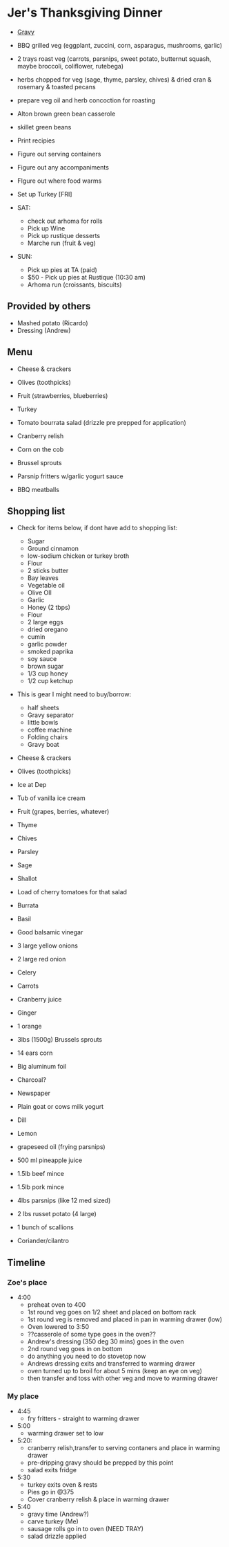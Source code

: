 # Jer's Thanksgiving Dinner

- [Gravy](https://www.delish.com/holiday-recipes/thanksgiving/a22646698/turkey-gravy-without-drippings-recipe/)
- BBQ grilled veg (eggplant, zuccini, corn, asparagus, mushrooms, garlic)
- 2 trays roast veg (carrots, parsnips, sweet potato, butternut squash, maybe broccoli, coliflower, rutebega)
- herbs chopped for veg (sage, thyme, parsley, chives) & dried cran & rosemary & toasted pecans
- prepare veg oil and herb concoction for roasting
- Alton brown green bean casserole
- skillet green beans


- Print recipies
- Figure out serving containers
- Figure out any accompaniments
- FIgure out where food warms
- Set up Turkey [FRI]
- SAT:
  - check out arhoma for rolls
  - Pick up Wine
  - Pick up rustique desserts
  - Marche run (fruit & veg)
- SUN:
  - Pick up pies at TA (paid)
  - $50 - Pick up pies at Rustique (10:30 am)
  - Arhoma run (croissants, biscuits)

## Provided by others

- Mashed potato (Ricardo)
- Dressing (Andrew)

## Menu

- Cheese & crackers
- Olives (toothpicks)
- Fruit (strawberries, blueberries)

- Turkey
- Tomato bourrata salad (drizzle pre prepped for application)
- Cranberry relish
- Corn on the cob
- Brussel sprouts
- Parsnip fritters w/garlic yogurt sauce
- BBQ meatballs

## Shopping list

- Check for items below, if dont have add to shopping list:
  - Sugar
  - Ground cinnamon
  - low-sodium chicken or turkey broth
  - Flour
  - 2 sticks butter
  - Bay leaves
  - Vegetable oil
  - Olive OIl
  - Garlic
  - Honey (2 tbps)
  - Flour
  - 2 large eggs
  - dried oregano
  - cumin
  - garlic powder
  - smoked paprika
  - soy sauce
  - brown sugar
  - 1/3 cup honey
  - 1/2 cup ketchup
- This is gear I might need to buy/borrow:
  - half sheets
  - Gravy separator
  - little bowls
  - coffee machine
  - Folding chairs
  - Gravy boat

- Cheese & crackers
- Olives (toothpicks)
- Ice at Dep
- Tub of vanilla ice cream
- Fruit (grapes, berries, whatever)
- Thyme
- Chives
- Parsley
- Sage
- Shallot
- Load of cherry tomatoes for that salad
- Burrata
- Basil
- Good balsamic vinegar
- 3 large yellow onions
- 2 large red onion
- Celery
- Carrots
- Cranberry juice
- Ginger
- 1 orange
- 3lbs (1500g) Brussels sprouts
- 14 ears corn
- Big aluminum foil
- Charcoal?
- Newspaper
- Plain goat or cows milk yogurt
- Dill
- Lemon
- grapeseed oil (frying parsnips)
- 500 ml pineapple juice
- 1.5lb beef mince
- 1.5lb pork mince
- 4lbs parsnips (like 12 med sized)
- 2 lbs russet potato (4 large)
- 1 bunch of scallions
- Coriander/cilantro

## Timeline

### Zoe's place

- 4:00
  - preheat oven to 400
  - 1st round veg goes on 1/2 sheet and placed on bottom rack
  - 1st round veg is removed and placed in pan in warming drawer (low)
  - Oven lowered to 3:50
  - ??casserole of some type goes in the oven??
  - Andrew's dressing (350 deg 30 mins) goes in the oven
  - 2nd round veg goes in on bottom
  - do anything you need to do stovetop now
  - Andrews dressing exits and transferred to warming drawer
  - oven turned up to broil for about 5 mins (keep an eye on veg)
  - then transfer and toss with other veg and move to warming drawer

### My place

- 4:45
  - fry fritters - straight to warming drawer
- 5:00
  - warming drawer set to low
- 5:20:
  - cranberry relish,transfer to serving contaners and place in warming drawer
  - pre-dripping gravy should be prepped by this point
  - salad exits fridge
- 5:30
  - turkey exits oven & rests
  - Pies go in @375
  - Cover cranberry relish & place in warming drawer
- 5:40
  - gravy time (Andrew?)
  - carve turkey (Me)
  - sausage rolls go in to oven (NEED TRAY)
  - salad drizzle applied
  